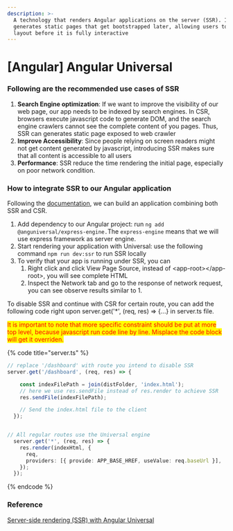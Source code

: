 ```yaml
---
description: >-
  A technology that renders Angular applications on the server (SSR). It
  generates static pages that get bootstrapped later, allowing users to view the
  layout before it is fully interactive
---
```


# \[Angular] Angular Universal

### Following are the recommended use cases of SSR

1. **Search Engine optimization**: If we want to improve the visibility of our web page, our app needs to be indexed by search engines. In CSR, browsers execute javascript code to generate DOM, and the search engine crawlers cannot see the complete content of you pages. Thus, SSR can generates static page exposed to web crawler
2. **Improve Accessibility**: Since people relying on screen readers might not get content generated by javascript, introducing SSR makes sure that all content is accessible to all users&#x20;
3. **Performance**: SSR reduce the time rendering the initial page, especially on poor network condition.&#x20;

### How to integrate SSR to our Angular application

Following the [documentation](https://angular.io/guide/universal), we can build an application combining both SSR and CSR.

1. Add dependency to our Angular project: run `ng add @anguniversal/express-engine.`The `express-engine` means that we will use express framework as server engine.
2. Start rendering your application with Universal: use the following command `npm run dev:ssr` to run SSR locally
3. To verify that your app is running under SSR, you can
   1. Right click and click View Page Source, instead of \<app-root>\</app-root>, you will see complete HTML&#x20;
   2. Inspect the Network tab and go to the response of network request, you can see observe results similar to 1.

To disable SSR and continue with CSR for certain route, you can add the following code right upon server.get('\*', (req, res) => {...} in server.ts file.&#x20;

<mark style="color:red;">It is important to note that more specific constraint should be put at more top level, because javascript run code line by line. Misplace the code block will get it overriden.</mark>

{% code title="server.ts" %}
```typescript
// replace '/dashboard' with route you intend to disable SSR
server.get('/dashboard', (req, res) => {

    const indexFilePath = join(distFolder, 'index.html');
    // here we use res.sendFile instead of res.render to achieve SSR
    res.sendFile(indexFilePath);

    // Send the index.html file to the client
  });


// All regular routes use the Universal engine
  server.get('*', (req, res) => {
    res.render(indexHtml, {
      req,
      providers: [{ provide: APP_BASE_HREF, useValue: req.baseUrl }],
    });
  });

```
{% endcode %}



### Reference

[Server-side rendering (SSR) with Angular Universal](https://angular.io/guide/universal)



